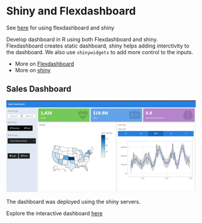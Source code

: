 # Shiny and Flexdashboard

See [here](https://pkgs.rstudio.com/flexdashboard/articles/shiny.html) for using flexdashboard and shiny

Develop dashboard in R using both Flexdashboard and shiny. Flexdashboard creates static dashboard, shiny helps adding interctivity to the dashboard. We also use `shinywidgets` to add more control to the inputs.

- More on [Flexdashboard](https://pkgs.rstudio.com/flexdashboard/)
- More on [shiny](https://shiny.posit.co/r/getstarted/shiny-basics/lesson1/index.html)

## Sales Dashboard
![Dummy Sales Dashboard](https://github.com/wakibia/shiny-flexdashboard-dashboards/blob/master/dummy_sales_dashboard.png)

The dashboard was deployed using the shiny servers. 

Explore the interactive dashboard [here](https://wakibia.shinyapps.io/dummy_sales_dashboard/)
